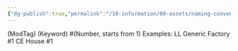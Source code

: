 ```yaml
---
{"dg-publish":true,"permalink":"/10-information/00-assets/naming-convention/normal/","created":"2024-08-31T19:27:28.238+07:00","updated":"2024-08-31T21:00:27.511+07:00"}
---
```


(ModTag) (Keyword) #(Number, starts from 1)
Examples:
LL Generic Factory #1
CE House #1